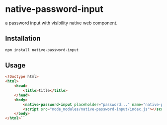 # native-password-input

a password input with visibility native web component.


## Installation


```bash
npm install native-password-input
```

## Usage

```html
<!Doctype html>
<html>
    <head>
        <title>title</title>
    </head>
    <body>
        <native-password-input placeholder="password..." name="native-password"></native-password-input>
        <script src="node_modules/native-password-input/index.js"></script>
    </body>
</html>``
